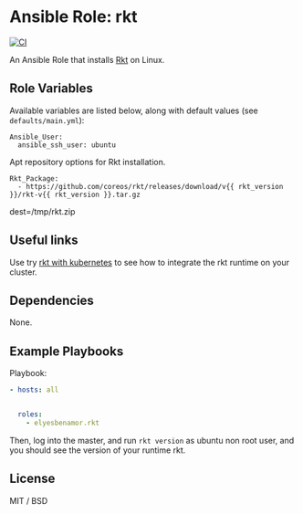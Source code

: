 # Ansible Role: rkt

[![CI](https://github.com/geerlingguy/ansible-role-kubernetes/workflows/CI/badge.svg?event=push)](https://github.com/geerlingguy/ansible-role-kubernetes/actions?query=workflow%3ACI)

An Ansible Role that installs [Rkt](https://coreos.com/rkt/docs/latest/) on Linux.

## Role Variables

Available variables are listed below, along with default values (see `defaults/main.yml`):

    Ansible_User:
      ansible_ssh_user: ubuntu


Apt repository options for Rkt installation.

    Rkt_Package:
      - https://github.com/coreos/rkt/releases/download/v{{ rkt_version }}/rkt-v{{ rkt_version }}.tar.gz
   dest=/tmp/rkt.zip

## Useful links

Use try [rkt with kubernetes](https://coreos.com/rkt/docs/latest/using-rkt-with-kubernetes.html) to see how to integrate the rkt runtime on your cluster.

## Dependencies

None.

## Example Playbooks

Playbook:

```yaml
- hosts: all


  roles:
    - elyesbenamor.rkt
```

Then, log into the master, and run `rkt version` as ubuntu non root user, and you should see the version of your runtime rkt.

## License

MIT / BSD

